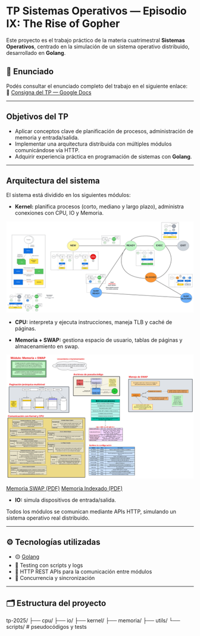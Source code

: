 # TP Sistemas Operativos — Episodio IX: The Rise of Gopher

Este proyecto es el trabajo práctico de la materia cuatrimestral **Sistemas Operativos**, centrado en la simulación de un sistema operativo distribuido, desarrollado en **Golang**.

## 📄 Enunciado

Podés consultar el enunciado completo del trabajo en el siguiente enlace:  
🔗 [Consigna del TP — Google Docs](https://docs.google.com/document/d/1zoFRoBn9QAfYSr0tITsL3PD6DtPzO2sq9AtvE8NGrkc/edit?usp=sharing)

---

## Objetivos del TP

- Aplicar conceptos clave de planificación de procesos, administración de memoria y entrada/salida.
- Implementar una arquitectura distribuida con múltiples módulos comunicándose vía HTTP.
- Adquirir experiencia práctica en programación de sistemas con **Golang**.

---

## Arquitectura del sistema

El sistema está dividido en los siguientes módulos:

- **Kernel:** planifica procesos (corto, mediano y largo plazo), administra conexiones con CPU, IO y Memoria.

![Kernel](kernel/resources/SO%202025%20KERNEL.png)

- **CPU:** interpreta y ejecuta instrucciones, maneja TLB y caché de páginas.

- **Memoria + SWAP:** gestiona espacio de usuario, tablas de páginas y almacenamiento en swap.

![Memoria](memoria/resources/memoria.png)

[Memoria SWAP (PDF)](memoria/resources/Memoria+SWAP.pdf)
[Memoria Indexado (PDF)](memoria/resources/indexado.pdf)

- **IO:** simula dispositivos de entrada/salida.

Todos los módulos se comunican mediante APIs HTTP, simulando un sistema operativo real distribuido.

---

## ⚙️ Tecnologías utilizadas

- 🟡 [Golang](https://go.dev/)
- 🧪 Testing con scripts y logs
- 🔌 HTTP REST APIs para la comunicación entre módulos
- 🧵 Concurrencia y sincronización

---

## 🗂 Estructura del proyecto

tp-2025/
├── cpu/
├── io/
├── kernel/
├── memoria/
├── utils/
└── scripts/ # pseudocódigos y tests




